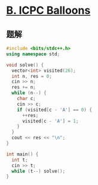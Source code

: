 # [B. ICPC Balloons](https://codeforces.com/problemset/problem/1703/B)

## 题解
```cpp
#include <bits/stdc++.h>
using namespace std;

void solve() {
  vector<int> visited(26);
  int n, res = 0;
  cin >> n;
  res += n;
  while (n--) {
    char c;
    cin >> c;
    if (visited[c - 'A'] == 0) {
      ++res;
      visited[c - 'A'] = 1;
    }
  }
  cout << res << "\n";
}

int main() {
  int t;
  cin >> t;
  while (t--) solve();
}
```

